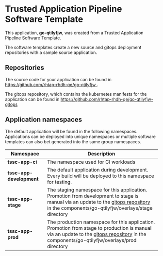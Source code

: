 # Trusted Application Pipeline Software Template

This application, **go-qtilyfjw**, was created from a Trusted Application Pipeline Software Template.

The software templates create a new source and gitops deployment repositories with a sample source application. 

## Repositories

The source code for your application can be found in [https://github.com/rhtap-rhdh-qe/go-qtilyfjw ](https://github.com/rhtap-rhdh-qe/go-qtilyfjw ).
 
The gitops repository, which contains the kubernetes manifests for the application can be found in 
[https://github.com/rhtap-rhdh-qe/go-qtilyfjw-gitops ](https://github.com/rhtap-rhdh-qe/go-qtilyfjw-gitops ) 

## Application namespaces 

The default application will be found in the following namespaces. Applications can be deployed into unique namespaces or multiple software templates can also bet generated into the same group namespaces.  

|  Namespace   |  Description   |  
| -------- | -------- |
| **tssc-app-ci** | The namespace used for CI workloads |
| **tssc-app-development** | The default application during development. Every build will be deployed to this namespace for testing. |
| **tssc-app-stage** | The staging namespace for this application. Promotion from development to stage is manual via an update to the [gitops repository](https://github.com/rhtap-rhdh-qe/go-qtilyfjw-gitops ) in the components/go-qtilyfjw/overlays/stage directory |
| **tssc-app-prod** | The production namespace for this application. Promotion from stage to production is manual via an update to the [gitops repository](https://github.com/rhtap-rhdh-qe/go-qtilyfjw-gitops ) in the components/go-qtilyfjw/overlays/prod directory |